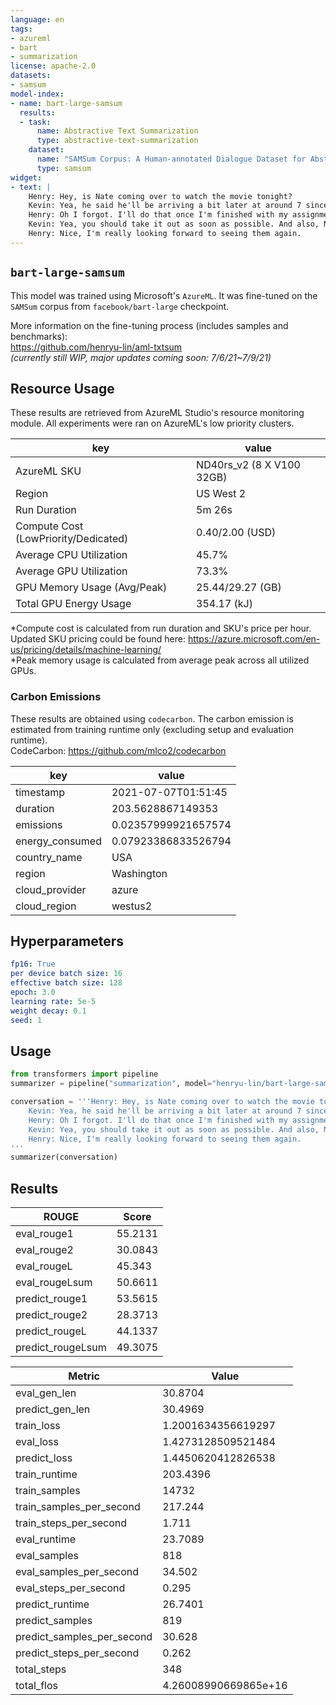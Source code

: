 ```yaml
---
language: en
tags:
- azureml
- bart
- summarization
license: apache-2.0
datasets:
- samsum
model-index:
- name: bart-large-samsum
  results:
  - task: 
      name: Abstractive Text Summarization
      type: abstractive-text-summarization
    dataset:
      name: "SAMSum Corpus: A Human-annotated Dialogue Dataset for Abstractive Summarization" 
      type: samsum
widget:
- text: | 
    Henry: Hey, is Nate coming over to watch the movie tonight?
    Kevin: Yea, he said he'll be arriving a bit later at around 7 since he gets off of work at 6. Have you taken out the garbage yet?
    Henry: Oh I forgot. I'll do that once I'm finished with my assignment for my math class.
    Kevin: Yea, you should take it out as soon as possible. And also, Nate is bringing his girlfriend.
    Henry: Nice, I'm really looking forward to seeing them again.
---
```


## `bart-large-samsum`

This model was trained using Microsoft's `AzureML`. It was fine-tuned on the `SAMSum` corpus from `facebook/bart-large` checkpoint.

More information on the fine-tuning process (includes samples and benchmarks):  
https://github.com/henryu-lin/aml-txtsum  
*(currently still WIP, major updates coming soon: 7/6/21~7/9/21)*

## Resource Usage
These results are retrieved from AzureML Studio's resource monitoring module. All experiments were ran on AzureML's low priority clusters.

| key | value |
| --- | ----- |
| AzureML SKU | ND40rs_v2 (8 X V100 32GB) |
| Region | US West 2 |
| Run Duration | 5m 26s |
| Compute Cost (LowPriority/Dedicated) | $0.40/$2.00 (USD) |
| Average CPU Utilization | 45.7% |
| Average GPU Utilization | 73.3% |
| GPU Memory Usage (Avg/Peak) | 25.44/29.27 (GB) |
| Total GPU Energy Usage | 354.17 (kJ) |

*Compute cost is calculated from run duration and SKU's price per hour. Updated SKU pricing could be found here: https://azure.microsoft.com/en-us/pricing/details/machine-learning/  
*Peak memory usage is calculated from average peak across all utilized GPUs.  

### Carbon Emissions
These results are obtained using `codecarbon`. The carbon emission is estimated from training runtime only (excluding setup and evaluation runtime).  
CodeCarbon: https://github.com/mlco2/codecarbon  

| key | value |
| --- | ----- |
| timestamp | 2021-07-07T01:51:45 |
| duration | 203.5628867149353 |
| emissions | 0.02357999921657574 |
| energy_consumed | 0.07923386833526794 |
| country_name | USA |
| region | Washington |
| cloud_provider | azure |
| cloud_region | westus2 |

## Hyperparameters
```yaml
fp16: True
per device batch size: 16
effective batch size: 128
epoch: 3.0
learning rate: 5e-5
weight decay: 0.1
seed: 1
```

## Usage
```python
from transformers import pipeline
summarizer = pipeline("summarization", model="henryu-lin/bart-large-samsum")

conversation = '''Henry: Hey, is Nate coming over to watch the movie tonight?
    Kevin: Yea, he said he'll be arriving a bit later at around 7 since he gets off of work at 6. Have you taken out the garbage yet?
    Henry: Oh I forgot. I'll do that once I'm finished with my assignment for my math class.
    Kevin: Yea, you should take it out as soon as possible. And also, Nate is bringing his girlfriend.
    Henry: Nice, I'm really looking forward to seeing them again.
'''
summarizer(conversation)
```

## Results
| ROUGE | Score |
| ----- | ----- |
| eval_rouge1 | 55.2131 |
| eval_rouge2 | 30.0843 |
| eval_rougeL | 45.343 |
| eval_rougeLsum | 50.6611 |
| predict_rouge1 | 53.5615 |
| predict_rouge2 | 28.3713 |
| predict_rougeL | 44.1337 |
| predict_rougeLsum | 49.3075 |

| Metric | Value |
| ------ | ----- |
| eval_gen_len | 30.8704 |
| predict_gen_len | 30.4969 |
| train_loss | 1.2001634356619297 |
| eval_loss | 1.4273128509521484 |
| predict_loss | 1.4450620412826538 |
| train_runtime | 203.4396 |
| train_samples | 14732 |
| train_samples_per_second | 217.244 |
| train_steps_per_second | 1.711 |
| eval_runtime | 23.7089 |
| eval_samples | 818 |
| eval_samples_per_second | 34.502 |
| eval_steps_per_second | 0.295 |
| predict_runtime | 26.7401 |
| predict_samples | 819 |
| predict_samples_per_second | 30.628 |
| predict_steps_per_second | 0.262 |
| total_steps | 348 |
| total_flos | 4.26008990669865e+16 |
